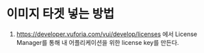 이미지 타겟 넣는 방법
==
1. https://developer.vuforia.com/vui/develop/licenses 에서 License Manager를 통해 내 어플리케이션을 위한 license key를 만든다.
